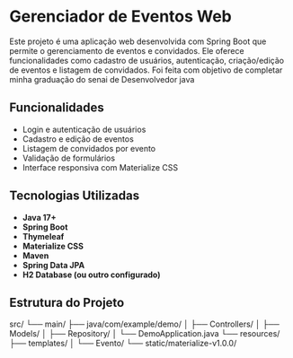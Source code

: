 # Gerenciador de Eventos Web

Este projeto é uma aplicação web desenvolvida com Spring Boot que permite o gerenciamento de eventos e convidados. Ele oferece funcionalidades como cadastro de usuários, autenticação, criação/edição de eventos e listagem de convidados. Foi feita com objetivo de completar minha graduação do senai de Desenvolvedor java

## Funcionalidades

- Login e autenticação de usuários
- Cadastro e edição de eventos
- Listagem de convidados por evento
- Validação de formulários
- Interface responsiva com Materialize CSS

## Tecnologias Utilizadas

- **Java 17+**
- **Spring Boot**
- **Thymeleaf**
- **Materialize CSS**
- **Maven**
- **Spring Data JPA**
- **H2 Database (ou outro configurado)**

## Estrutura do Projeto
src/
└── main/
├── java/com/example/demo/
│ ├── Controllers/
│ ├── Models/
│ ├── Repository/
│ └── DemoApplication.java
└── resources/
├── templates/
│ └── Evento/
└── static/materialize-v1.0.0/

